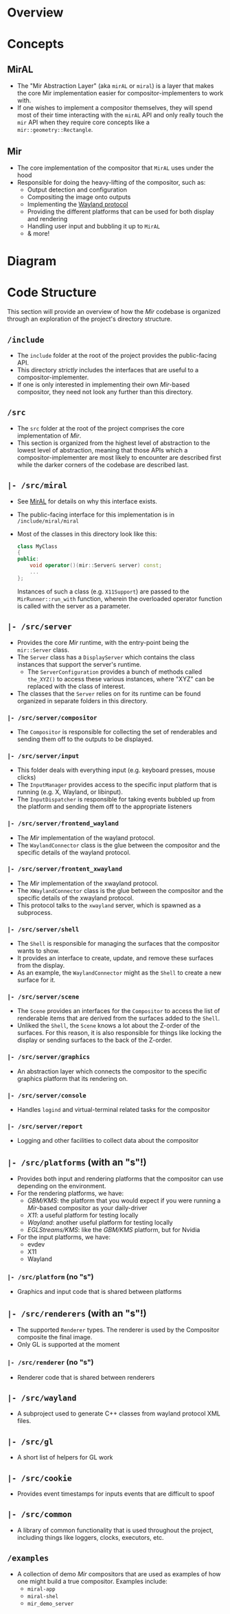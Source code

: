 # Overview

# Concepts
## MirAL
- The "Mir Abstraction Layer" (aka `mirAL` or `miral`) is a layer that makes the core Mir implementation easier for compositor-implementers to work with.
- If one wishes to implement a compositor themselves, they will spend most of their time interacting with the `mirAL` API and only really touch the `mir` API when they require core concepts like a `mir::geometry::Rectangle`.

## Mir
- The core implementation of the compositor that `MirAL` uses under the hood
- Responsible for doing the heavy-lifting of the compositor, such as:
  - Output detection and configuration
  - Compositing the image onto outputs
  - Implementing the [Wayland protocol](https://wayland.app/protocols/)
  - Providing the different platforms that can be used for both display and rendering
  - Handling user input and bubbling it up to `MirAL`
  - & more!

# Diagram

# Code Structure
This section will provide an overview of how the *Mir* codebase is organized through an exploration of  the project's directory structure.

## `/include`
- The `include` folder at the root of the project provides the public-facing API.
- This directory *strictly* includes the interfaces that are useful to a compositor-implementer.
- If one is only interested in implementing their own *Mir*-based compositor, they need not look any further than this directory.

## `/src`
- The `src` folder at the root of the project comprises the core implementation of *Mir*.
- This section is organized from the highest level of abstraction to the lowest level of abstraction, meaning that those APIs which a compositor-implementer are most likely to encounter are described first while the darker corners of the codebase are described last.

## `|- /src/miral`
- See [MirAL](#miral) for details on why this interface exists.
- The public-facing interface for this implementation is in `/include/miral/miral`
- Most of the classes in this directory look like this:

    ```c++
    class MyClass
    {
    public:
        void operator()(mir::Server& server) const;
        ...
    };
    ```
  Instances of such a class (e.g. `X11Support`) are passed to the `MirRunner::run_with` function, wherein the overloaded operator function is called with the server as a parameter.

## `|- /src/server`
- Provides the core *Mir* runtime, with the entry-point being the `mir::Server` class.
- The `Server` class has a `DisplayServer` which contains the class instances that support the server's runtime.
  - The `ServerConfiguration` provides a bunch of methods called `the_XYZ()` to access these various instances, where "XYZ" can be replaced with the class of interest.
- The classes that the `Server` relies on for its runtime can be found organized in separate folders in this directory.

### `|- /src/server/compositor`
- The `Compositor` is responsible for collecting the set of renderables and sending them off to the outputs to be displayed.

### `|- /src/server/input`
- This folder deals with everything input (e.g. keyboard presses, mouse clicks)
- The `InputManager` provides access to the specific input platform that is running (e.g. X, Wayland, or libinput).
- The `InputDispatcher` is responsible for taking events bubbled up from the platform and sending them off to the appropriate listeners

### `|- /src/server/frontend_wayland`
- The *Mir* implementation of the wayland protocol.
- The `WaylandConnector` class is the glue between the compositor and the specific details of the wayland protocol.

### `|- /src/server/frontent_xwayland`
- The *Mir* implementation of the xwayland protocol.
- The `XWaylandConnector` class is the glue between the compositor and the specific details of the xwayland protocol.
- This protocol talks to the `xwayland` server, which is spawned as a subprocess.

### `|- /src/server/shell`
- The `Shell` is responsible for managing the surfaces that the compositor wants to show.
- It provides an interface to create, update, and remove these surfaces from the display.
- As an example, the `WaylandConnector` might as the `Shell` to create a new surface for it.

### `|- /src/server/scene`
- The `Scene` provides an interfaces for the `Compositor` to access the list of renderable items that are derived from the surfaces added to the `Shell`.
- Unliked the `Shell`, the `Scene` knows a lot about the Z-order of the surfaces. For this reason, it is also responsible for things like locking the display or sending surfaces to the back of the Z-order.

### `|- /src/server/graphics`
- An abstraction layer which connects the compositor to the specific graphics platform that its rendering on.

### `|- /src/server/console`
- Handles `logind` and virtual-terminal related tasks for the compositor

### `|- /src/server/report`
- Logging and other facilities to collect data about the compositor

## `|- /src/platforms` (with an "s"!)
- Provides both input and rendering platforms that the compositor can use depending on the environment.
- For the rendering platforms, we have:
  - *GBM/KMS*: the platform that you would expect if you were running a *Mir*-based compositor as your daily-driver
  - *X11*: a useful platform for testing locally
  - *Wayland*: another useful platform for testing locally
  - *EGLStreams/KMS*: like the *GBM/KMS* platform, but for Nvidia 
- For the input platforms, we have:
  - evdev
  - X11
  - Wayland

### `|- /src/platform` (no "s")
- Graphics and input code that is shared between platforms

## `|- /src/renderers` (with an "s"!)
- The supported `Renderer` types. The renderer is used by the Compositor composite the final image.
- Only GL is supported at the moment

### `|- /src/renderer` (no "s")
- Renderer code that is shared between renderers

## `|- /src/wayland`
- A subproject used to generate C++ classes from wayland protocol XML files.

## `|- /src/gl`
- A short list of helpers for GL work

## `|- /src/cookie`
- Provides event timestamps for inputs events that are difficult to spoof

## `|- /src/common`
- A library of common functionality that is used throughout the project, including things like loggers, clocks, executors, etc.

## `/examples`
- A collection of demo *Mir* compositors that are used as examples of how one might build a true compositor. Examples include:
  - `miral-app`
  - `miral-shel`
  - `mir_demo_server`
